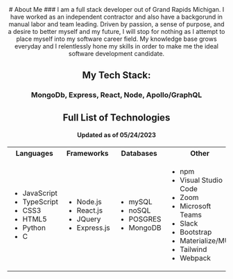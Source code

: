 <div align="center">
# About Me
  ### I am a full stack developer out of Grand Rapids Michigan. I have worked as an independent contractor and also have a backgorund in manual labor and team leading. Driven by passion, a sense of purpose, and a desire to better myself and my future, I will stop for nothing as I attempt to place myself into my software career field. My knowledge base grows everyday and I relentlessly hone my skills in order to make me the ideal software development candidate. 


## My Tech Stack:
  ### MongoDb, Express, React, Node, Apollo/GraphQL
  
## Full List of Technologies
  #### Updated as of 05/24/2023

<table>
<tr>
<th> Languages </th>
<th> Frameworks </th>
  <th> Databases </th>
<th> Other </th>
  <th> Other </th>
</tr>
<tr>
<td>
  
- JavaScript
- TypeScript
- CSS3
- HTML5
- Python
- C
  
</td>
<td>
  
- Node.js
- React.js
- JQuery
- Express.js
  
</td>
<td>
  
- mySQL
- noSQL
- POSGRES
- MongoDB
  
</td>
<td>
  
- npm
- Visual Studio Code
- Zoom
- Microsoft Teams
- Slack
- Bootstrap
- Materialize/MUI
- Tailwind
- Webpack
  
</td>
<td>
  
- GraphQL/Apollo
- Mongoose
- Sequelize
- Handlebars
- Insomnia
- Git
- JWT
  
</td>
</tr>
</table>
